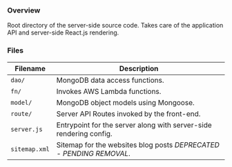 ### Overview

Root directory of the server-side source code.  Takes care of the application API and server-side 
React.js rendering.

### Files

| Filename             | Description                                                                |
|----------------------|----------------------------------------------------------------------------|
| `dao/`               | MongoDB data access functions.                                             |
| `fn/`                | Invokes AWS Lambda functions.                                              |
| `model/`             | MongoDB object models using Mongoose.                                      |
| `route/`             | Server API Routes invoked by the front-end.                                |
| `server.js`          | Entrypoint for the server along with server-side rendering config.         |
| `sitemap.xml`        | Sitemap for the websites blog posts *DEPRECATED - PENDING REMOVAL*.        |